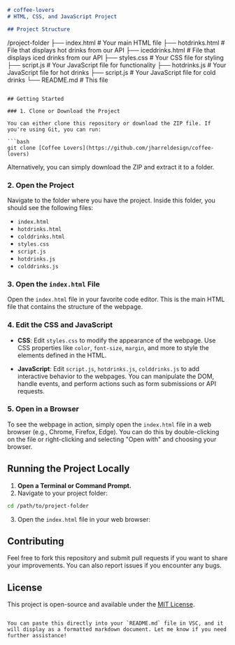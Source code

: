 ```markdown
# coffee-lovers
# HTML, CSS, and JavaScript Project

## Project Structure

```
/project-folder
  ├── index.html         # Your main HTML file
  ├── hotdrinks.html     # File that displays hot drinks from our API
  ├── iceddrinks.html    # File that displays iced drinks from our API
  ├── styles.css         # Your CSS file for styling
  ├── script.js          # Your JavaScript file for functionality
  ├── hotdrinks.js       # Your JavaScript file for hot drinks
  ├── script.js          # Your JavaScript file for cold drinks
  └── README.md          # This file
```

## Getting Started

### 1. Clone or Download the Project

You can either clone this repository or download the ZIP file. If you're using Git, you can run:

```bash
git clone [Coffee Lovers](https://github.com/jharreldesign/coffee-lovers)
```

Alternatively, you can simply download the ZIP and extract it to a folder.

### 2. Open the Project

Navigate to the folder where you have the project. Inside this folder, you should see the following files:
- `index.html`
- `hotdrinks.html`
- `colddrinks.html`
- `styles.css`
- `script.js`
- `hotdrinks.js`
- `colddrinks.js`

### 3. Open the `index.html` File

Open the `index.html` file in your favorite code editor. This is the main HTML file that contains the structure of the webpage.

### 4. Edit the CSS and JavaScript

- **CSS**: Edit `styles.css` to modify the appearance of the webpage. Use CSS properties like `color`, `font-size`, `margin`, and more to style the elements defined in the HTML.
  
- **JavaScript**: Edit `script.js`, `hotdrinks.js`, `colddrinks.js` to add interactive behavior to the webpages. You can manipulate the DOM, handle events, and perform actions such as form submissions or API requests.

### 5. Open in a Browser

To see the webpage in action, simply open the `index.html` file in a web browser (e.g., Chrome, Firefox, Edge). You can do this by double-clicking on the file or right-clicking and selecting "Open with" and choosing your browser.

## Running the Project Locally

1. **Open a Terminal or Command Prompt.**
2. Navigate to your project folder:

```bash
cd /path/to/project-folder
```

3. Open the `index.html` file in your web browser:

## Contributing

Feel free to fork this repository and submit pull requests if you want to share your improvements. You can also report issues if you encounter any bugs.

## License

This project is open-source and available under the [MIT License](LICENSE).
```

You can paste this directly into your `README.md` file in VSC, and it will display as a formatted markdown document. Let me know if you need further assistance!